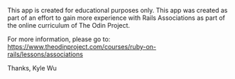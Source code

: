 This app is created for educational purposes only. This app was created as
part of an effort to gain more experience with Rails Associations as part of
the online curriculum of The Odin Project.

For more information, please go to:
https://www.theodinproject.com/courses/ruby-on-rails/lessons/associations

Thanks,
Kyle Wu
